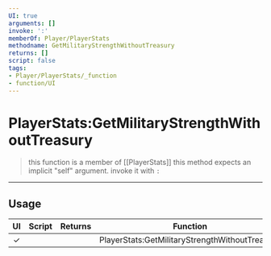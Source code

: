 ```yaml
---
UI: true
arguments: []
invoke: ':'
memberOf: Player/PlayerStats
methodname: GetMilitaryStrengthWithoutTreasury
returns: []
script: false
tags:
- Player/PlayerStats/_function
- function/UI
---
```

# PlayerStats:GetMilitaryStrengthWithoutTreasury
> this function is a member of [[PlayerStats]]
> this method expects an implicit "self" argument. invoke it with `:`
-----
## Usage
|  UI | Script | Returns | Function | Arguments |
|:---:|:------:|-------:|:--------:|:---------|
|✓| ||PlayerStats:GetMilitaryStrengthWithoutTreasury||
